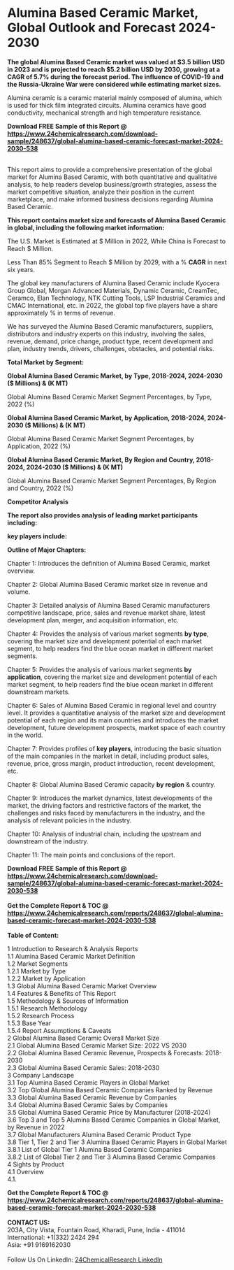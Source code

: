 <h1>Alumina Based Ceramic Market, Global Outlook and Forecast 2024-2030</h1><p><strong>The global Alumina Based Ceramic market was valued at $3.5 billion USD in 2023 and is projected to reach $5.2 billion USD by 2030, growing at a CAGR of 5.7% during the forecast period. The influence of COVID-19 and the Russia-Ukraine War were considered while estimating market sizes.</strong></p><p>
</p><p>Alumina ceramic is a ceramic material mainly composed of alumina, which is used for thick film integrated circuits. Alumina ceramics have good conductivity, mechanical strength and high temperature resistance.</p><div><b>Download FREE Sample of this Report @ 
            <a href="https://www.24chemicalresearch.com/download-sample/248637/global-alumina-based-ceramic-forecast-market-2024-2030-538">
            https://www.24chemicalresearch.com/download-sample/248637/global-alumina-based-ceramic-forecast-market-2024-2030-538</a></b></div><br><p>
This report aims to provide a comprehensive presentation of the global market for Alumina Based Ceramic, with both quantitative and qualitative analysis, to help readers develop business/growth strategies, assess the market competitive situation, analyze their position in the current marketplace, and make informed business decisions regarding Alumina Based Ceramic.</p><p>
</p><p><strong>This report contains market size and forecasts of Alumina Based Ceramic in global, including the following market information:</strong></p><p>
</p><p>
</p><p>The U.S. Market is Estimated at $ Million in 2022, While China is Forecast to Reach $ Million.</p><p>
Less Than 85% Segment to Reach $ Million by 2029, with a % <strong>CAGR</strong> in next six years.</p><p>
The global key manufacturers of Alumina Based Ceramic include Kyocera Group Global, Morgan Advanced Materials, Dynamic Ceramic, CreamTec, Ceramco, Elan Technology, NTK Cutting Tools, LSP Industrial Ceramics and CMAC International, etc. in 2022, the global top five players have a share approximately % in terms of revenue.</p><p>
We has surveyed the Alumina Based Ceramic manufacturers, suppliers, distributors and industry experts on this industry, involving the sales, revenue, demand, price change, product type, recent development and plan, industry trends, drivers, challenges, obstacles, and potential risks.</p><p>
<strong>Total Market by Segment:</strong></p><p>
</p><p><strong>Global Alumina Based Ceramic Market, by Type, 2018-2024, 2024-2030 ($ Millions) &amp; (K MT)</strong></p><p>
Global Alumina Based Ceramic Market Segment Percentages, by Type, 2022 (%)</p><p>
</p><p>
</p><p><strong>Global Alumina Based Ceramic Market, by Application, 2018-2024, 2024-2030 ($ Millions) &amp; (K MT)</strong></p><p>
Global Alumina Based Ceramic Market Segment Percentages, by Application, 2022 (%)</p><p>
</p><p>
</p><p><strong>Global Alumina Based Ceramic Market, By Region and Country, 2018-2024, 2024-2030 ($ Millions) &amp; (K MT)</strong></p><p>
Global Alumina Based Ceramic Market Segment Percentages, By Region and Country, 2022 (%)</p><p>
</p><p>
<strong>Competitor Analysis</strong></p><p>
</p><p><strong>The report also provides analysis of leading market participants including:</strong></p><p>
</p><p>
<strong>key players include:</strong></p><p>
</p><p>
</p><p><strong>Outline of Major Chapters:</strong></p><p>
Chapter 1: Introduces the definition of Alumina Based Ceramic, market overview.</p><p>
Chapter 2: Global Alumina Based Ceramic market size in revenue and volume.</p><p>
Chapter 3: Detailed analysis of Alumina Based Ceramic manufacturers competitive landscape, price, sales and revenue market share, latest development plan, merger, and acquisition information, etc.</p><p>
Chapter 4: Provides the analysis of various market segments <strong>by type</strong>, covering the market size and development potential of each market segment, to help readers find the blue ocean market in different market segments.</p><p>
Chapter 5: Provides the analysis of various market segments <strong>by application</strong>, covering the market size and development potential of each market segment, to help readers find the blue ocean market in different downstream markets.</p><p>
Chapter 6: Sales of Alumina Based Ceramic in regional level and country level. It provides a quantitative analysis of the market size and development potential of each region and its main countries and introduces the market development, future development prospects, market space of each country in the world.</p><p>
Chapter 7: Provides profiles of <strong>key players</strong>, introducing the basic situation of the main companies in the market in detail, including product sales, revenue, price, gross margin, product introduction, recent development, etc.</p><p>
Chapter 8: Global Alumina Based Ceramic capacity <strong>by region</strong> &amp; country.</p><p>
Chapter 9: Introduces the market dynamics, latest developments of the market, the driving factors and restrictive factors of the market, the challenges and risks faced by manufacturers in the industry, and the analysis of relevant policies in the industry.</p><p>
Chapter 10: Analysis of industrial chain, including the upstream and downstream of the industry.</p><p>
Chapter 11: The main points and conclusions of the report.</p><div><b>Download FREE Sample of this Report @ 
            <a href="https://www.24chemicalresearch.com/download-sample/248637/global-alumina-based-ceramic-forecast-market-2024-2030-538">
            https://www.24chemicalresearch.com/download-sample/248637/global-alumina-based-ceramic-forecast-market-2024-2030-538</a></b></div><br><div><b>Get the Complete Report & TOC @ 
            <a href="https://www.24chemicalresearch.com/reports/248637/global-alumina-based-ceramic-forecast-market-2024-2030-538">
            https://www.24chemicalresearch.com/reports/248637/global-alumina-based-ceramic-forecast-market-2024-2030-538</a></b></div><br>
            <b>Table of Content:</b><p>1 Introduction to Research & Analysis Reports<br />
    1.1 Alumina Based Ceramic Market Definition<br />
    1.2 Market Segments<br />
        1.2.1 Market by Type<br />
        1.2.2 Market by Application<br />
    1.3 Global Alumina Based Ceramic Market Overview<br />
    1.4 Features & Benefits of This Report<br />
    1.5 Methodology & Sources of Information<br />
        1.5.1 Research Methodology<br />
        1.5.2 Research Process<br />
        1.5.3 Base Year<br />
        1.5.4 Report Assumptions & Caveats<br />
2 Global Alumina Based Ceramic Overall Market Size<br />
    2.1 Global Alumina Based Ceramic Market Size: 2022 VS 2030<br />
    2.2 Global Alumina Based Ceramic Revenue, Prospects & Forecasts: 2018-2030<br />
    2.3 Global Alumina Based Ceramic Sales: 2018-2030<br />
3 Company Landscape<br />
    3.1 Top Alumina Based Ceramic Players in Global Market<br />
    3.2 Top Global Alumina Based Ceramic Companies Ranked by Revenue<br />
    3.3 Global Alumina Based Ceramic Revenue by Companies<br />
    3.4 Global Alumina Based Ceramic Sales by Companies<br />
    3.5 Global Alumina Based Ceramic Price by Manufacturer (2018-2024)<br />
    3.6 Top 3 and Top 5 Alumina Based Ceramic Companies in Global Market, by Revenue in 2022<br />
    3.7 Global Manufacturers Alumina Based Ceramic Product Type<br />
    3.8 Tier 1, Tier 2 and Tier 3 Alumina Based Ceramic Players in Global Market<br />
        3.8.1 List of Global Tier 1 Alumina Based Ceramic Companies<br />
        3.8.2 List of Global Tier 2 and Tier 3 Alumina Based Ceramic Companies<br />
4 Sights by Product<br />
    4.1 Overview<br />
        4.1.</p><div><b>Get the Complete Report & TOC @ 
            <a href="https://www.24chemicalresearch.com/reports/248637/global-alumina-based-ceramic-forecast-market-2024-2030-538">
            https://www.24chemicalresearch.com/reports/248637/global-alumina-based-ceramic-forecast-market-2024-2030-538</a></b></div><br><b>CONTACT US:</b><br>
            203A, City Vista, Fountain Road, Kharadi, Pune, India - 411014<br>
            International: +1(332) 2424 294<br>
            Asia: +91 9169162030 <br><br>
            Follow Us On LinkedIn: <a href="https://www.linkedin.com/company/24chemicalresearch/">24ChemicalResearch LinkedIn</a>